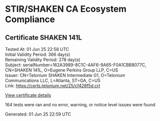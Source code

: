 # STIR/SHAKEN CA Ecosystem Compliance

## Certificate SHAKEN 141L

Tested At: 01 Jun 25 22:58 UTC\
Initial Validity Period: 366 day(s)\
Remaining Validity Period: 278 day(s)\
Subject: serialNumber=162A3989-8C1C-4AF6-9A65-F0A1CBB8077C, CN=SHAKEN 141L, O=Eugene Perkins Group LLP, C=US\
Issuer: CN=Telonium SHAKEN Intermediate G1, O=Telonium Communications LLC, L=Atlanta, ST=GA, C=US\
Link: https://certs.telonium.net/25/cf428f5d.crt

[View certificate details](https://x509.io/?cert=MIIDLzCCAtSgAwIBAgIRAJGveFyjpIGCEVRTSWiAyGgwCgYIKoZIzj0EAwIwfDELMAkGA1UEBhMCVVMxCzAJBgNVBAgMAkdBMRAwDgYDVQQHDAdBdGxhbnRhMSQwIgYDVQQKDBtUZWxvbml1bSBDb21tdW5pY2F0aW9ucyBMTEMxKDAmBgNVBAMMH1RlbG9uaXVtIFNIQUtFTiBJbnRlcm1lZGlhdGUgRzEwHhcNMjUwMzA2MTQyOTM3WhcNMjYwMzA2MTQzMDM3WjB1MQswCQYDVQQGEwJVUzEhMB8GA1UEChMYRXVnZW5lIFBlcmtpbnMgR3JvdXAgTExQMRQwEgYDVQQDEwtTSEFLRU4gMTQxTDEtMCsGA1UEBRMkMTYyQTM5ODktOEMxQy00QUY2LTlBNjUtRjBBMUNCQjgwNzdDMFkwEwYHKoZIzj0CAQYIKoZIzj0DAQcDQgAEpaNRr%2F%2BHHKMvo1a%2BepZjDLTVYhaVnJrztAIHGDtZ0lpllCDUga4UaHn1f%2FbSjJmgSIgl3%2FZnU2ybeCd23eZ85KOCATwwggE4MA4GA1UdDwEB%2FwQEAwIHgDAMBgNVHRMBAf8EAjAAMB0GA1UdDgQWBBQ52WyyOe8qkJhyChmC3ad78OwduDAfBgNVHSMEGDAWgBSqJLv%2FFHVAeS2Hb%2BgNQXfKu82IsDAXBgNVHSAEEDAOMAwGCmCGSAGG%2FwkBAQQwgaYGA1UdHwSBnjCBmzCBmKA6oDiGNmh0dHBzOi8vYXV0aGVudGljYXRlLWFwaS5pY29uZWN0aXYuY29tL2Rvd25sb2FkL3YxL2NybKJapFgwVjEUMBIGA1UEBxMLQnJpZGdld2F0ZXIxCzAJBgNVBAgTAk5KMRMwEQYDVQQDEwpTVEktUEEgQ1JMMQswCQYDVQQGEwJVUzEPMA0GA1UEChMGU1RJLVBBMBYGCCsGAQUFBwEaBAowCKAGFgQxNDFMMAoGCCqGSM49BAMCA0kAMEYCIQDx46r4WChS6S8VlxnyhAhKnEJNP0GVe0K4CgrD0u3WlAIhAOBwCPdZq%2FrypSad3CNXKSEMBkFoQfUi1AL0SfLpSkZZ)

164 tests were ran and no error, warning, or notice level issues were found


Generated: 01 Jun 25 22:59 UTC